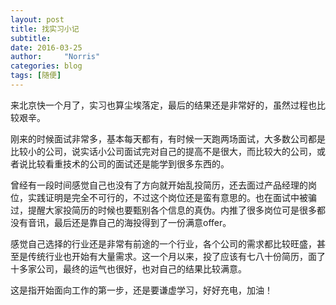 ```yaml
---
layout: post
title: 找实习小记
subtitle: 
date: 2016-03-25
author:     "Norris"
categories: blog
tags: [随便]
---
```


来北京快一个月了，实习也算尘埃落定，最后的结果还是非常好的，虽然过程也比较艰辛。

刚来的时候面试非常多，基本每天都有，有时候一天跑两场面试，大多数公司都是比较小的公司，说实话小公司面试完对自己的提高不是很大，而比较大的公司，或者说比较看重技术的公司的面试还是能学到很多东西的。

曾经有一段时间感觉自己也没有了方向就开始乱投简历，还去面过产品经理的岗位，实践证明是完全不可行的，不过这个岗位还是蛮有意思的。也在面试中被骗过，提醒大家投简历的时候也要甄别各个信息的真伪。内推了很多岗位可是很多都没有音讯，最后还是靠自己的海投得到了一份满意offer。

感觉自己选择的行业还是非常有前途的一个行业，各个公司的需求都比较旺盛，甚至是传统行业也开始有大量需求。这一个月以来，投了应该有七八十份简历，面了十多家公司，最终的运气也很好，也对自己的结果比较满意。

这是指开始面向工作的第一步，还是要谦虚学习，好好充电，加油！
